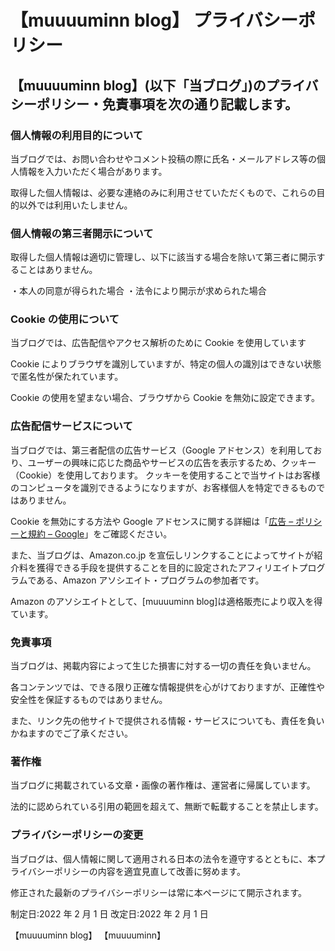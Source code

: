 # 【muuuuminn blog】 プライバシーポリシー

## 【muuuuminn blog】(以下「当ブログ」)のプライバシーポリシー・免責事項を次の通り記載します。

### 個人情報の利用目的について

当ブログでは、お問い合わせやコメント投稿の際に氏名・メールアドレス等の個人情報を入力いただく場合があります。

取得した個人情報は、必要な連絡のみに利用させていただくもので、これらの目的以外では利用いたしません。

### 個人情報の第三者開示について

取得した個人情報は適切に管理し、以下に該当する場合を除いて第三者に開示することはありません。

・本人の同意が得られた場合
・法令により開示が求められた場合

### Cookie の使用について

当ブログでは、広告配信やアクセス解析のために Cookie を使用しています

Cookie によりブラウザを識別していますが、特定の個人の識別はできない状態で匿名性が保たれています。

Cookie の使用を望まない場合、ブラウザから Cookie を無効に設定できます。

### 広告配信サービスについて

当ブログでは、第三者配信の広告サービス（Google アドセンス）を利用しており、ユーザーの興味に応じた商品やサービスの広告を表示するため、クッキー（Cookie）を使用しております。
クッキーを使用することで当サイトはお客様のコンピュータを識別できるようになりますが、お客様個人を特定できるものではありません。

Cookie を無効にする方法や Google アドセンスに関する詳細は「[広告 – ポリシーと規約 – Google](https://policies.google.com/technologies/ads?gl=jp)」をご確認ください。

また、当ブログは、Amazon.co.jp を宣伝しリンクすることによってサイトが紹介料を獲得できる手段を提供することを目的に設定されたアフィリエイトプログラムである、Amazon アソシエイト・プログラムの参加者です。

Amazon のアソシエイトとして、[muuuuminn blog]は適格販売により収入を得ています。

### 免責事項

当ブログは、掲載内容によって生じた損害に対する一切の責任を負いません。

各コンテンツでは、できる限り正確な情報提供を心がけておりますが、正確性や安全性を保証するものではありません。

また、リンク先の他サイトで提供される情報・サービスについても、責任を負いかねますのでご了承ください。

### 著作権

当ブログに掲載されている文章・画像の著作権は、運営者に帰属しています。

法的に認められている引用の範囲を超えて、無断で転載することを禁止します。

### プライバシーポリシーの変更

当ブログは、個人情報に関して適用される日本の法令を遵守するとともに、本プライバシーポリシーの内容を適宜見直して改善に努めます。

修正された最新のプライバシーポリシーは常に本ページにて開示されます。

制定日:2022 年 2 月 1 日
改定日:2022 年 2 月 1 日

【muuuuminn blog】
【muuuuminn】
